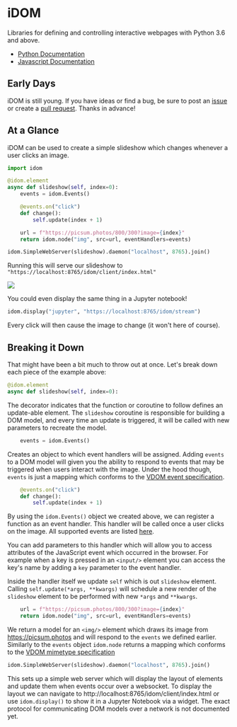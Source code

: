 # iDOM

Libraries for defining and controlling interactive webpages with Python 3.6 and above.

* [Python Documentation](https://github.com/rmorshea/idom/blob/master/idom/py/README.md)
* [Javascript Documentation](https://github.com/rmorshea/idom/blob/master/idom/js/README.md)


## Early Days

iDOM is still young. If you have ideas or find a bug, be sure to post an
[issue](https://github.com/rmorshea/idom/issues)
or create a
[pull request](https://github.com/rmorshea/idom/pulls). Thanks in advance!


## At a Glance

iDOM can be used to create a simple slideshow which changes whenever a user clicks an image.

```python
import idom

@idom.element
async def slideshow(self, index=0):
    events = idom.Events()

    @events.on("click")
    def change():
        self.update(index + 1)

    url = f"https://picsum.photos/800/300?image={index}"
    return idom.node("img", src=url, eventHandlers=events)

idom.SimpleWebServer(slideshow).daemon("localhost", 8765).join()
```

Running this will serve our slideshow to `"https://localhost:8765/idom/client/index.html"`

<img src='https://picsum.photos/800/300?random'/>

You could even display the same thing in a Jupyter notebook!

```python
idom.display("jupyter", "https://localhost:8765/idom/stream")
```

Every click will then cause the image to change (it won't here of course).


## Breaking it Down

That might have been a bit much to throw out at once. Let's break down each piece of the
example above:

```python
@idom.element
async def slideshow(self, index=0):
```

The decorator indicates that the function or coroutine to follow defines an update-able
element. The `slideshow` coroutine is responsible for building a DOM model, and every
time an update is triggered, it will be called with new parameters to recreate the model.

```python
    events = idom.Events()
```

Creates an object to which event handlers will be assigned. Adding `events` to a DOM
model will given you the ability to respond to events that may be triggered when users
interact with the image. Under the hood though, `events` is just a mapping which
conforms to the
[VDOM event specification](https://github.com/nteract/vdom/blob/master/docs/event-spec.md).

```python
    @events.on("click")
    def change():
        self.update(index + 1)
```

By using the `idom.Events()` object we created above, we can register a function as an
event handler. This handler will be called once a user clicks on the image. All supported
events are listed [here](https://reactjs.org/docs/events.html).

You can add parameters to this handler which will allow you to access attributes of the
JavaScript event which occurred in the browser. For example when a key is pressed in
an `<input/>` element you can access the key's name by adding a `key` parameter to
the event handler.

Inside the handler itself we update `self` which is out `slideshow` element. Calling
`self.update(*args, **kwargs)` will schedule a new render of the `slideshow` element to
be performed with new `*args` and `**kwargs`.

```python
    url = f"https://picsum.photos/800/300?image={index}"
    return idom.node("img", src=url, eventHandlers=events)
```

We return a model for an `<img/>` element which draws its image from https://picsum.photos
and will respond to the `events` we defined earlier. Similarly to the `events` object
`idom.node` returns a mapping which conforms to the
[VDOM mimetype specification](https://github.com/nteract/vdom/blob/master/docs/mimetype-spec.md)


```python
idom.SimpleWebServer(slideshow).daemon("localhost", 8765).join()
```

This sets up a simple web server which will display the layout of elements and update
them when events occur over a websocket. To display the layout we can navigate to
http://localhost:8765/idom/client/index.html or use `idom.display()` to show it
in a Jupyter Notebook via a widget. The exact protocol for communicating DOM models
over a network is not documented yet.
